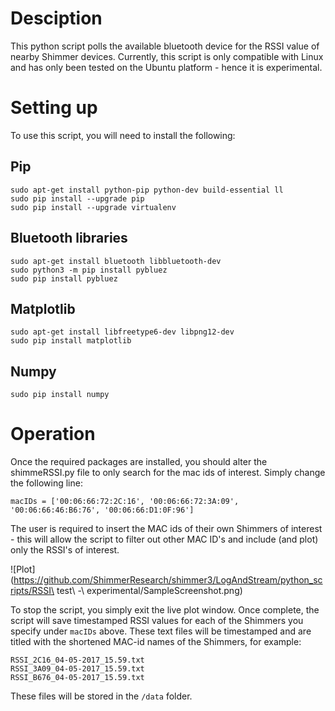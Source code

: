 # Desciption
This python script polls the available bluetooth device for the RSSI value of nearby Shimmer devices. Currently, this script is only compatible with Linux and has only been tested on the Ubuntu platform - hence it is experimental. 

# Setting up
To use this script, you will need to install the following:

## Pip
```
sudo apt-get install python-pip python-dev build-essential ll
sudo pip install --upgrade pip 
sudo pip install --upgrade virtualenv 
```

## Bluetooth libraries
```
sudo apt-get install bluetooth libbluetooth-dev
sudo python3 -m pip install pybluez
sudo pip install pybluez
```

## Matplotlib

```
sudo apt-get install libfreetype6-dev libpng12-dev
sudo pip install matplotlib
```

## Numpy

```
sudo pip install numpy
```

# Operation
Once the required packages are installed, you should alter the shimmeRSSI.py file to only search for the mac ids of interest. Simply change the following line:
```
macIDs = ['00:06:66:72:2C:16', '00:06:66:72:3A:09', '00:06:66:46:B6:76', '00:06:66:D1:0F:96']
```
The user is required to insert the MAC ids of their own Shimmers of interest - this will allow the script to filter out other MAC ID's and include (and plot) only the RSSI's of interest.

![Plot](https://github.com/ShimmerResearch/shimmer3/LogAndStream/python_scripts/RSSI\ test\ -\ experimental/SampleScreenshot.png)

To stop the script, you simply exit the live plot window. Once complete, the script will save timestamped RSSI values for each of the Shimmers you specify under ```macIDs``` above. These text files will be timestamped and are titled with the shortened MAC-id names of the Shimmers, for example:
```
RSSI_2C16_04-05-2017_15.59.txt
RSSI_3A09_04-05-2017_15.59.txt
RSSI_B676_04-05-2017_15.59.txt
```

These files will be stored in the ```/data``` folder.
